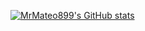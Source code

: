 
[![MrMateo899's GitHub stats](https://github-readme-stats.vercel.app/api?username=MrMateo899)](https://github.com/anuraghazra/github-readme-stats)
